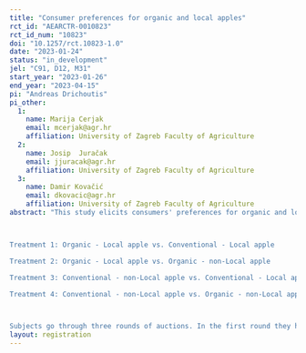 ```yaml
---
title: "Consumer preferences for organic and local apples"
rct_id: "AEARCTR-0010823"
rct_id_num: "10823"
doi: "10.1257/rct.10823-1.0"
date: "2023-01-24"
status: "in_development"
jel: "C91, D12, M31"
start_year: "2023-01-26"
end_year: "2023-04-15"
pi: "Andreas Drichoutis"
pi_other:
  1:
    name: Marija Cerjak
    email: mcerjak@agr.hr
    affiliation: University of Zagreb Faculty of Agriculture
  2:
    name: Josip  Juračak
    email: jjuracak@agr.hr
    affiliation: University of Zagreb Faculty of Agriculture
  3:
    name: Damir Kovačić
    email: dkovacic@agr.hr
    affiliation: University of Zagreb Faculty of Agriculture
abstract: "This study elicits consumers' preferences for organic and local attributes of apples and also examines the effect of information provision and taste. Subjects are recruited from the population of the wider area of Zagreb in Croatia and participate in a second price auction where they bid to buy 1 kilo of apples. Subjects are randomly assigned to one of the following treatments, where we vary on a between-subjects basis the apples available for auction. Subjects  bid simultaneously for two of the apples:

Treatment 1: Organic - Local apple vs. Conventional - Local apple
Treatment 2: Organic - Local apple vs. Organic - non-Local apple
Treatment 3: Conventional - non-Local apple vs. Conventional - Local apple
Treatment 4: Conventional - non-Local apple vs. Organic - non-Local apple

Subjects go through three rounds of auctions. In the first round they have no information about the attributes of the apples and they are asked to bid based on appearance only. In Round 2, they receive information about the apples and in Round 3 they get to taste the apples before they bid. "
layout: registration
---
```


